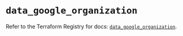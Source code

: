 # `data_google_organization`

Refer to the Terraform Registry for docs: [`data_google_organization`](https://registry.terraform.io/providers/hashicorp/google/6.36.1/docs/data-sources/organization).
